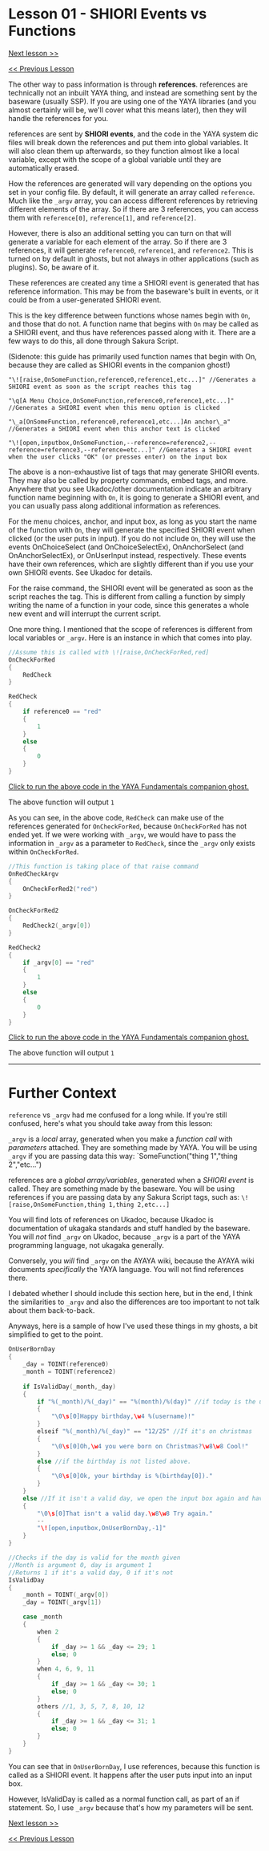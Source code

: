 # Lesson 01 - SHIORI Events vs Functions

[Next lesson >>](https://github.com/Zichqec/YAYA_Fundamentals/blob/main/Module%2004%20-%20Functions/02%20-%20Thinking%20with%20Functions.md)

[<< Previous Lesson](https://github.com/Zichqec/YAYA_Fundamentals/blob/main/Module%2004%20-%20Functions/00%20-%20Parameters.md)

The other way to pass information is through **references**. references are technically not an inbuilt YAYA thing, and instead are something sent by the baseware (usually SSP). If you are using one of the YAYA libraries (and you almost certainly will be, we'll cover what this means later), then they will handle the references for you.

references are sent by **SHIORI events**, and the code in the YAYA system dic files will break down the references and put them into global variables. It will also clean them up afterwards, so they function almost like a local variable, except with the scope of a global variable until they are automatically erased.

How the references are generated will vary depending on the options you set in your config file. By default, it will generate an array called `reference`. Much like the `_argv` array, you can access different references by retrieving different elements of the array. So if there are 3 references, you can access them with `reference[0]`, `reference[1]`, and `reference[2]`.

However, there is also an additional setting you can turn on that will generate a variable for each element of the array. So if there are 3 references, it will generate `reference0`, `reference1`, and `reference2`. This is turned on by default in ghosts, but not always in other applications (such as plugins). So, be aware of it.

These references are created any time a SHIORI event is generated that has reference information. This may be from the baseware's built in events, or it could be from a user-generated SHIORI event.

This is the key difference between functions whose names begin with `On`, and those that do not. A function name that begins with `On` may be called as a SHIORI event, and thus have references passed along with it. There are a few ways to do this, all done through Sakura Script.

(Sidenote: this guide has primarily used function names that begin with On, because they are called as SHIORI events in the companion ghost!)

```
"\![raise,OnSomeFunction,reference0,reference1,etc...]" //Generates a SHIORI event as soon as the script reaches this tag

"\q[A Menu Choice,OnSomeFunction,reference0,reference1,etc...]" //Generates a SHIORI event when this menu option is clicked

"\_a[OnSomeFunction,reference0,reference1,etc...]An anchor\_a" //Generates a SHIORI event when this anchor text is clicked

"\![open,inputbox,OnSomeFunction,--reference=reference2,--reference=reference3,--reference=etc...]" //Generates a SHIORI event when the user clicks "OK" (or presses enter) on the input box
```

The above is a non-exhaustive list of tags that may generate SHIORI events. They may also be called by property commands, embed tags, and more. Anywhere that you see Ukadoc/other documentation indicate an arbitrary function name beginning with `On`, it is going to generate a SHIORI event, and you can usually pass along additional information as references.

For the menu choices, anchor, and input box, as long as you start the name of the function with `On`, they will generate the specified SHIORI event when clicked (or the user puts in input). If you do not include `On`, they will use the events OnChoiceSelect (and OnChoiceSelectEx),  OnAnchorSelect (and OnAnchorSelectEx), or OnUserInput instead, respectively. These events have their own references, which are slightly different than if you use your own SHIORI events. See Ukadoc for details.

For the raise command, the SHIORI event will be generated as soon as the script reaches the tag. This is different from calling a function by simply writing the name of a function in your code, since this generates a whole new event and will interrupt the current script.


One more thing. I mentioned that the scope of references is different from local variables or `_argv`. Here is an instance in which that comes into play.

```c
//Assume this is called with \![raise,OnCheckForRed,red]
OnCheckForRed
{
	RedCheck
}

RedCheck
{
	if reference0 == "red"
	{
		1
	}
	else
	{
		0
	}
}
```

[Click to run the above code in the YAYA Fundamentals companion ghost.](https://zichqec.github.io/s-the-skeleton/jump.html?url=x-ukagaka-link%3Atype%3Devent%26ghost%3DYAYA%20Fundamentals%26info%3DOnExample.M4.L1.CheckForRed%3Ared)

The above function will output `1`

As you can see, in the above code, `RedCheck` can make use of the references generated for `OnCheckForRed`, because `OnCheckForRed` has not ended yet. If we were working with `_argv`, we would have to pass the information in `_argv` as a parameter to `RedCheck`, since the `_argv` only exists within `OnCheckForRed`.

```c
//This function is taking place of that raise command
OnRedCheckArgv
{
	OnCheckForRed2("red")
}

OnCheckForRed2
{
	RedCheck2(_argv[0])
}

RedCheck2
{
	if _argv[0] == "red"
	{
		1
	}
	else
	{
		0
	}
}
```

[Click to run the above code in the YAYA Fundamentals companion ghost.](https://zichqec.github.io/s-the-skeleton/jump.html?url=x-ukagaka-link%3Atype%3Devent%26ghost%3DYAYA%20Fundamentals%26info%3DOnExample.M4.L1.RedCheckArgv)

The above function will output `1`

---

# Further Context

`reference` vs `_argv` had me confused for a long while. If you're still confused, here's what you should take away from this lesson:

`_argv` is a *local* array, generated when you make a *function call* with *parameters* attached. They are something made by YAYA. You will be using `_argv` if you are passing data this way: `SomeFunction("thing 1","thing 2","etc...")

references are a *global array/variables*, generated when a *SHIORI event* is called. They are something made by the baseware. You will be using references if you are passing data by any Sakura Script tags, such as: `\![raise,OnSomeFunction,thing 1,thing 2,etc...]`

You will find lots of references on Ukadoc, because Ukadoc is documentation of ukagaka standards and stuff handled by the baseware. You will *not* find `_argv` on Ukadoc, because `_argv` is a part of the YAYA programming language, not ukagaka generally.

Conversely, you *will* find `_argv` on the AYAYA wiki, because the AYAYA wiki documents *specifically* the YAYA language. You will not find references there.

I debated whether I should include this section here, but in the end, I think the similarities to `_argv` and also the differences are too important to not talk about them back-to-back.

Anyways, here is a sample of how I've used these things in my ghosts, a bit simplified to get to the point.

```c
OnUserBornDay
{
	_day = TOINT(reference0)
	_month = TOINT(reference2)
	
	if IsValidDay(_month,_day)
	{
		if "%(_month)/%(_day)" == "%(month)/%(day)" //if today is the user's birthday
		{
			"\0\s[0]Happy birthday,\w4 %(username)!"
		}
		elseif "%(_month)/%(_day)" == "12/25" //If it's on christmas
		{
			"\0\s[0]Oh,\w4 you were born on Christmas?\w8\w8 Cool!"
		}
		else //if the birthday is not listed above.
		{
			"\0\s[0]Ok, your birthday is %(birthday[0])."
		}
	}
	else //If it isn't a valid day, we open the input box again and have a \e so the dialogue below doesn't play.
	{
		"\0\s[0]That isn't a valid day.\w8\w8 Try again."
		--
		"\![open,inputbox,OnUserBornDay,-1]"
	}
}

//Checks if the day is valid for the month given
//Month is argument 0, day is argument 1
//Returns 1 if it's a valid day, 0 if it's not
IsValidDay
{
	_month = TOINT(_argv[0])
	_day = TOINT(_argv[1])

	case _month
	{
		when 2
		{
			if _day >= 1 && _day <= 29; 1
			else; 0
		}
		when 4, 6, 9, 11
		{
			if _day >= 1 && _day <= 30; 1
			else; 0
		}
		others //1, 3, 5, 7, 8, 10, 12
		{
			if _day >= 1 && _day <= 31; 1
			else; 0
		}
	}
}
```

You can see that in `OnUserBornDay`, I use references, because this function is called as a SHIORI event. It happens after the user puts input into an input box.
 
However, IsValidDay is called as a normal function call, as part of an if statement. So, I use `_argv` because that's how my parameters will be sent.

[Next lesson >>](https://github.com/Zichqec/YAYA_Fundamentals/blob/main/Module%2004%20-%20Functions/02%20-%20Thinking%20with%20Functions.md)

[<< Previous Lesson](https://github.com/Zichqec/YAYA_Fundamentals/blob/main/Module%2004%20-%20Functions/00%20-%20Parameters.md)